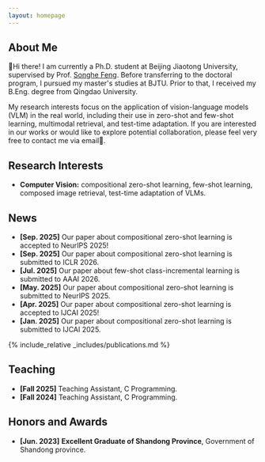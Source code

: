 ```yaml
---
layout: homepage
---
```


## About Me

👋Hi there! I am currently a Ph.D. student at Beijing Jiaotong University, supervised by Prof. [Songhe Feng](https://faculty.bjtu.edu.cn/8407/). Before transferring to the doctoral program, I pursued my master's studies at BJTU. Prior to that, I received my B.Eng. degree from Qingdao University.

My research interests focus on the application of vision-language models (VLM) in the real world, including their use in zero-shot and few-shot learning, multimodal retrieval, and test-time adaptation. If you are interested in our works or would like to explore potential collaboration, please feel very free to contact me via email🙌.

## Research Interests

- **Computer Vision:** compositional zero-shot learning, few-shot learning, composed image retrieval, test-time adaptation of VLMs.

## News

- **[Sep. 2025]** Our paper about compositional zero-shot learning is accepted to NeurIPS 2025!
- **[Sep. 2025]** Our paper about compositional zero-shot learning is submitted to ICLR 2026.
- **[Jul. 2025]** Our paper about few-shot class-incremental learning is submitted to AAAI 2026.
- **[May. 2025]** Our paper about compositional zero-shot learning is submitted to NeurIPS 2025.
- **[Apr. 2025]** Our paper about compositional zero-shot learning is accepted to IJCAI 2025!
- **[Jan. 2025]** Our paper about compositional zero-shot learning is submitted to IJCAI 2025.


{% include_relative _includes/publications.md %}
<!-- {% include_relative _includes/services.md %} -->

## Teaching

- **[Fall 2025]**  Teaching Assistant, C Programming.
- **[Fall 2024]**  Teaching Assistant, C Programming.
 
## Honors and Awards

- **[Jun. 2023]**  **Excellent Graduate of Shandong Province**, Government of Shandong province.
